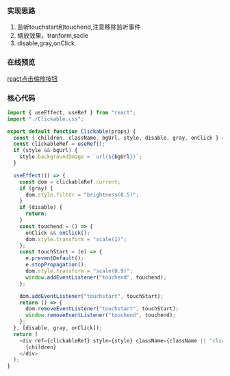### 实现思路
1. 监听touchstart和touchend,注意移除监听事件
2. 缩放效果，tranform,sacle
3. disable,gray,onClick

### 在线预览
[react点击缩放按钮](https://codesandbox.io/s/clickable-j70f3?file=/src/Clickable.js)

### 核心代码
```js
import { useEffect, useRef } from "react";
import "./Clickable.css";

export default function Clickable(props) {
  const { children, className, bgUrl, style, disable, gray, onClick } = props;
  const clickableRef = useRef();
  if (style && bgUrl) {
    style.backgroundImage = `url(${bgUrl})`;
  }

  useEffect(() => {
    const dom = clickableRef.current;
    if (gray) {
      dom.style.filter = "brightness(0.5)";
    }
    if (disable) {
      return;
    }
    const touchend = () => {
      onClick && onClick();
      dom.style.transform = "scale(1)";
    };
    const touchStart = (e) => {
      e.preventDefault();
      e.stopPropagation();
      dom.style.transform = "scale(0.9)";
      window.addEventListener("touchend", touchend);
    };

    dom.addEventListener("touchstart", touchStart);
    return () => {
      dom.removeEventListener("touchstart", touchStart);
      window.removeEventListener("touchend", touchend);
    };
  }, [disable, gray, onClick]);
  return (
    <div ref={clickableRef} style={style} className={className || "clickable"}>
      {children}
    </div>
  );
}

```